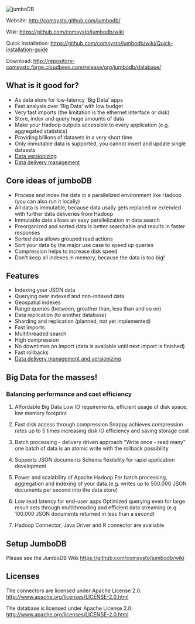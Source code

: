 ![jumboDB](http://comsysto.github.com/jumbodb/img/pics/jumbo.png)

Website: http://comsysto.github.com/jumbodb/

Wiki: https://github.com/comsysto/jumbodb/wiki

Quick Installation: https://github.com/comsysto/jumbodb/wiki/Quick-installation-guide

Download: http://repository-comsysto.forge.cloudbees.com/release/org/jumbodb/database/

## What is it good for? 

- As data store for low-latency 'Big Data' apps
- Fast analysis over 'Big Data' with low budget
- Very fast imports (the limitation is the ethernet interface or disk)
- Store, index and query huge amounts of data
- Make your Hadoop outputs accessible to every application (e.g. aggregated statistics)
- Providing billions of datasets in a very short time
- Only immutable data is supported, you cannot insert and update single datasets
- [Data versionizing](https://github.com/comsysto/jumbodb/wiki/Data-Delivery-Concept)
- [Data delivery management](https://github.com/comsysto/jumbodb/wiki/Data-Delivery-Concept)

## Core ideas of jumboDB

- Process and index the data in a parallelized environment like Hadoop (you can also run it locally)
- All data is immutable, because data usally gets replaced or extended with further data deliveries from Hadoop
- Immutable data allows an easy parallelization in data search
- Preorganized and sorted data is better searchable and results in faster responses
- Sorted data allows grouped read actions
- Sort your data by the major use case to speed up queries
- Compression helps to increase disk speed
- Don't keep all indexes in memory, because the data is too big!

## Features

- Indexing your JSON data 
- Querying over indexed and non-indexed data
- Geospatial indexes
- Range queries (between, greather than, less than and so on)
- Data replication (to another database)
- Sharding and replication (planned, not yet implemented)
- Fast imports
- Multithreaded search
- High compression
- No downtimes on import (data is available until next import is finished)
- Fast rollbacks
- [Data delivery management and versionizing](https://github.com/comsysto/jumbodb/wiki/Data-Delivery-Concept)

## Big Data for the masses!

### Balancing performance and cost efficiency

1. Affordable Big Data
Low IO requirements, efficient usage of disk space, low
memory footprint

2. Fast disk access through compression
Snappy achieves compression rates up to 5 times
increasing disk IO efficiency and saving storage cost

3. Batch processing - delivery driven approach
"Write once - read many" one batch of data is an atomic
write with the rollback possibility

4. Supports JSON documents
Schema flexibility for rapid application development

5. Power and scalability of Apache Hadoop
For batch processing, aggregation and indexing of your
data.(e.g. writes up to 500.000 JSON documents per second into the data store)

6. Low read latency for end-user apps
Optimized querying even for large result sets through
multithreading and efficient data streaming (e.g. 100.000
JSON documents returned in less than a second)

7. Hadoop Connector, Java Driver and R connector are available

## Setup JumboDB

Please see the JumboDB Wiki https://github.com/comsysto/jumbodb/wiki

## Licenses

The connectors are licensed under Apache License 2.0: http://www.apache.org/licenses/LICENSE-2.0.html

The database is licensed under Apache License 2.0: http://www.apache.org/licenses/LICENSE-2.0.html

